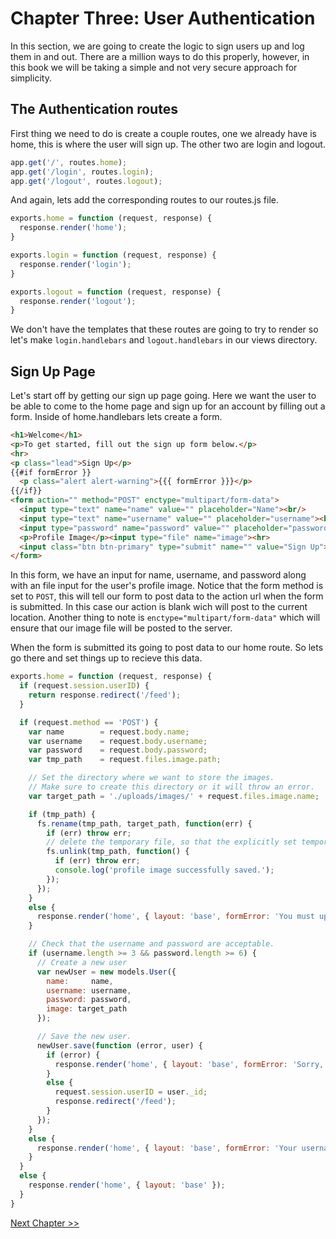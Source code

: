 # Chapter Three: User Authentication

In this section, we are going to create the logic to sign users up and log them in and out. There are a million ways to do this properly, however, in this book we will be taking a simple and not very secure approach for simplicity.

## The Authentication routes

First thing we need to do is create a couple routes, one we already have is home, this is where the user will sign up. The other two are login and logout.

```javascript
app.get('/', routes.home);
app.get('/login', routes.login);
app.get('/logout', routes.logout);
```

And again, lets add the corresponding routes to our routes.js file.

```javascript
exports.home = function (request, response) {
  response.render('home');
}

exports.login = function (request, response) {
  response.render('login');
}

exports.logout = function (request, response) {
  response.render('logout');
}
```

We don't have the templates that these routes are going to try to render so let's make `login.handlebars` and `logout.handlebars` in our views directory.

## Sign Up Page

Let's start off by getting our sign up page going. Here we want the user to be able to come to the home page and sign up for an account by filling out a form. Inside of home.handlebars lets create a form.

```html
<h1>Welcome</h1>
<p>To get started, fill out the sign up form below.</p>
<hr>
<p class="lead">Sign Up</p>
{{#if formError }}
  <p class="alert alert-warning">{{{ formError }}}</p>
{{/if}}
<form action="" method="POST" enctype="multipart/form-data">
  <input type="text" name="name" value="" placeholder="Name"><br/>
  <input type="text" name="username" value="" placeholder="username"><br/>
  <input type="password" name="password" value="" placeholder="password"><br/>
  <p>Profile Image</p><input type="file" name="image"><hr>
  <input class="btn btn-primary" type="submit" name="" value="Sign Up">
</form>
```

In this form, we have an input for name, username, and password along with an file input for the user's profile image. Notice that the form method is set to `POST`, this will tell our form to post data to the action url when the form is submitted. In this case our action is blank wich will post to the current location. Another thing to note is `enctype="multipart/form-data"` which will ensure that our image file will be posted to the server.

When the form is submitted its going to post data to our home route. So lets go there and set things up to recieve this data.

```javascript
exports.home = function (request, response) {
  if (request.session.userID) {
    return response.redirect('/feed');
  }

  if (request.method == 'POST') {
    var name        = request.body.name;
    var username    = request.body.username;
    var password    = request.body.password;
    var tmp_path    = request.files.image.path;

    // Set the directory where we want to store the images. 
    // Make sure to create this directory or it will throw an error.
    var target_path = './uploads/images/' + request.files.image.name;

    if (tmp_path) {
      fs.rename(tmp_path, target_path, function(err) {
        if (err) throw err;
        // delete the temporary file, so that the explicitly set temporary upload dir does not get filled with unwanted files
        fs.unlink(tmp_path, function() {
          if (err) throw err;
          console.log('profile image successfully saved.');
        });
      });
    }
    else {
      response.render('home', { layout: 'base', formError: 'You must upload a profile image.' });
    }

    // Check that the username and password are acceptable.
    if (username.length >= 3 && password.length >= 6) {
      // Create a new user
      var newUser = new models.User({
        name:     name,
        username: username,
        password: password,
        image: target_path
      });

      // Save the new user.
      newUser.save(function (error, user) {
        if (error) {
          response.render('home', { layout: 'base', formError: 'Sorry, that username is already taken.' });
        }
        else {
          request.session.userID = user._id;
          response.redirect('/feed');
        }
      });
    }
    else {
      response.render('home', { layout: 'base', formError: 'Your username must contain at least 3 characters.<br/> Your password must contain at least 6 characters.' });
    }
  }
  else {
    response.render('home', { layout: 'base' });
  }
}

```



[Next Chapter >>](https://github.com/NullToNode/Book/blob/master/chapter-4.md)
